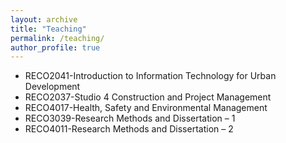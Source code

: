 ```yaml
---
layout: archive
title: "Teaching"
permalink: /teaching/
author_profile: true
---
```

* RECO2041-Introduction to Information Technology for Urban Development
* RECO2037-Studio 4 Construction and Project Management
* RECO4017-Health, Safety and Environmental Management
* RECO3039-Research Methods and Dissertation – 1
* RECO4011-Research Methods and Dissertation – 2
